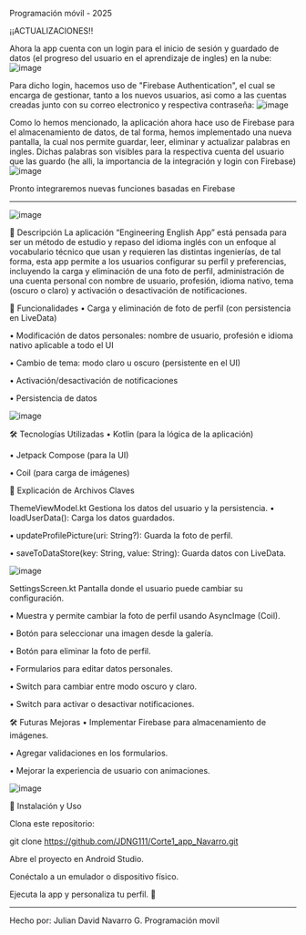 Programación móvil - 2025

¡¡ACTUALIZACIONES!!

Ahora la app cuenta con un login para el inicio de sesión y guardado de datos (el progreso del usuario en el aprendizaje de ingles) en la nube:
![image](https://github.com/user-attachments/assets/0dca6a01-f593-4090-a656-ee409748cb52)

Para dicho login, hacemos uso de "Firebase Authentication", el cual se encarga de gestionar, tanto a los nuevos usuarios, asi como a las cuentas creadas junto con su correo electronico y respectiva contraseña:
![image](https://github.com/user-attachments/assets/78ca3869-140e-494c-9770-7881c7cd9e37)

Como lo hemos mencionado, la aplicación ahora hace uso de Firebase para el almacenamiento de datos, de tal forma, hemos implementado una nueva pantalla, la cual nos permite guardar, leer, eliminar y actualizar palabras en ingles.
Dichas palabras son visibles para la respectiva cuenta del usuario que las guardo (he alli, la importancia de la integración y login con Firebase)
![image](https://github.com/user-attachments/assets/b037d5b8-395b-4188-a853-8e10f99c4d05)

Pronto integraremos nuevas funciones basadas en Firebase

________________________________________
![image](https://github.com/user-attachments/assets/2135cf55-21eb-44d4-802d-fe2c6e87fd31)
 
📌 Descripción
La aplicación “Engineering English App” está pensada para ser un método de estudio y repaso del idioma inglés con un enfoque al vocabulario técnico que usan y requieren las distintas ingenierías, de tal forma, esta app permite a los usuarios configurar su perfil y preferencias, incluyendo la carga y eliminación de una foto de perfil, administración de una cuenta personal con nombre de usuario, profesión, idioma nativo, tema (oscuro o claro) y activación o desactivación de notificaciones.

🚀 Funcionalidades
•	Carga y eliminación de foto de perfil (con persistencia en LiveData)

•	Modificación de datos personales: nombre de usuario, profesión e idioma nativo aplicable a todo el UI

•	Cambio de tema: modo claro u oscuro (persistente en el UI)

•	Activación/desactivación de notificaciones

•	Persistencia de datos 

![image](https://github.com/user-attachments/assets/004dc937-a965-44e7-a248-4240819296e9)


🛠️ Tecnologías Utilizadas
•	Kotlin (para la lógica de la aplicación)

•	Jetpack Compose (para la UI)

•	Coil (para carga de imágenes)

📜 Explicación de Archivos Claves

ThemeViewModel.kt
Gestiona los datos del usuario y la persistencia.
•	loadUserData(): Carga los datos guardados.

•	updateProfilePicture(uri: String?): Guarda la foto de perfil.

•	saveToDataStore(key: String, value: String): Guarda datos con LiveData.

![image](https://github.com/user-attachments/assets/2c803678-8922-4c31-b58d-905fc89b7b18)
 
SettingsScreen.kt
Pantalla donde el usuario puede cambiar su configuración.

•	Muestra y permite cambiar la foto de perfil usando AsyncImage (Coil).

•	Botón para seleccionar una imagen desde la galería.

•	Botón para eliminar la foto de perfil.

•	Formularios para editar datos personales.

•	Switch para cambiar entre modo oscuro y claro.

•	Switch para activar o desactivar notificaciones.
 
🛠️ Futuras Mejoras
•	Implementar Firebase para almacenamiento de imágenes.

•	Agregar validaciones en los formularios.

•	Mejorar la experiencia de usuario con animaciones.

 ![image](https://github.com/user-attachments/assets/7359a919-e68e-44fe-afe0-fd1f31441bb2)

🙌 Instalación y Uso

Clona este repositorio:

git clone https://github.com/JDNG111/Corte1_app_Navarro.git

Abre el proyecto en Android Studio.

Conéctalo a un emulador o dispositivo físico.

Ejecuta la app y personaliza tu perfil. 🎨

________________________________________
Hecho por:
Julian David Navarro G.
Programación movil

